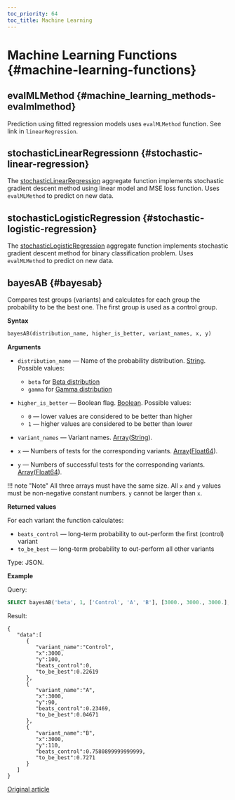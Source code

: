 ```yaml
---
toc_priority: 64
toc_title: Machine Learning
---
```


# Machine Learning Functions {#machine-learning-functions}

## evalMLMethod {#machine_learning_methods-evalmlmethod}

Prediction using fitted regression models uses `evalMLMethod` function. See link in `linearRegression`.

## stochasticLinearRegressionn {#stochastic-linear-regression}

The [stochasticLinearRegression](../../sql-reference/aggregate-functions/reference/stochasticlinearregression.md#agg_functions-stochasticlinearregression) aggregate function implements stochastic gradient descent method using linear model and MSE loss function. Uses `evalMLMethod` to predict on new data.

## stochasticLogisticRegression {#stochastic-logistic-regression}

The [stochasticLogisticRegression](../../sql-reference/aggregate-functions/reference/stochasticlogisticregression.md#agg_functions-stochasticlogisticregression) aggregate function implements stochastic gradient descent method for binary classification problem. Uses `evalMLMethod` to predict on new data.

## bayesAB {#bayesab}

Compares test groups (variants) and calculates for each group the probability to be the best one. The first group is used as a control group.

**Syntax** 

``` sql
bayesAB(distribution_name, higher_is_better, variant_names, x, y)
```

**Arguments** 

-   `distribution_name` — Name of the probability distribution. [String](../../sql-reference/data-types/string.md). Possible values:

    -   `beta` for [Beta distribution](https://en.wikipedia.org/wiki/Beta_distribution)
    -   `gamma` for [Gamma distribution](https://en.wikipedia.org/wiki/Gamma_distribution)

-   `higher_is_better` — Boolean flag. [Boolean](../../sql-reference/data-types/boolean.md). Possible values:

    -    `0` — lower values are considered to be better than higher
    -    `1` — higher values are considered to be better than lower

-   `variant_names` — Variant names. [Array](../../sql-reference/data-types/array.md)([String](../../sql-reference/data-types/string.md)).

-   `x` — Numbers of tests for the corresponding variants. [Array](../../sql-reference/data-types/array.md)([Float64](../../sql-reference/data-types/float.md)).

-   `y` — Numbers of successful tests for the corresponding variants. [Array](../../sql-reference/data-types/array.md)([Float64](../../sql-reference/data-types/float.md)).

!!! note "Note"
    All three arrays must have the same size. All `x` and `y` values must be non-negative constant numbers. `y` cannot be larger than `x`.

**Returned values**

For each variant the function calculates:
-   `beats_control` — long-term probability to out-perform the first (control) variant
-   `to_be_best` — long-term probability to out-perform all other variants

Type: JSON.

**Example**

Query:

``` sql
SELECT bayesAB('beta', 1, ['Control', 'A', 'B'], [3000., 3000., 3000.], [100., 90., 110.]) FORMAT PrettySpace;
```

Result:

``` text
{
   "data":[
      {
         "variant_name":"Control",
         "x":3000,
         "y":100,
         "beats_control":0,
         "to_be_best":0.22619
      },
      {
         "variant_name":"A",
         "x":3000,
         "y":90,
         "beats_control":0.23469,
         "to_be_best":0.04671
      },
      {
         "variant_name":"B",
         "x":3000,
         "y":110,
         "beats_control":0.7580899999999999,
         "to_be_best":0.7271
      }
   ]
}
```

[Original article](https://clickhouse.tech/docs/en/query_language/functions/machine-learning-functions/) <!--hide-->
